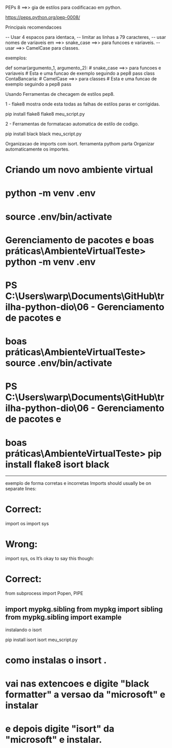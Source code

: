 
PEPs 8  ==>> gia de estilos para codificacao em python.

https://peps.python.org/pep-0008/

Principais recomendacoes

-- Usar 4 espacos para identaca,
-- limitar as linhas a 79 caracteres,
-- usar nomes de variaveis em ==>>  snake_case ==>>  para funcoes e variaveis.
-- usar ==>> CamelCase para classes.

exemplos:

def somar(argumento_1, argumento_2):    # snake_case ==>>  para funcoes e variaveis
    # Esta e uma funcao de exemplo seguindo a pep8
    pass
class ContaBancaria:                    # CamelCase ==>> para classes
    # Esta e uma funcao de exemplo seguindo a pep8
    pass



Usando Ferramentas de checagem de estilos pep8.

1 - flake8 mostra onde esta todas as falhas de estilos paras er corrigidas.

pip install flake8
flake8 meu_script.py


2 - Ferramentas de formatacao automatica de estilo de codigo.

pip install black
black meu_script.py


Organizacao de imports com isort.
ferramenta pythom parta Organizar automaticamente os importes.

# Criando um novo ambiente virtual
# python -m venv .env
# source .env/bin/activate

# Gerenciamento de pacotes e boas práticas\AmbienteVirtualTeste> python -m venv .env

# PS C:\Users\warp\Documents\GitHub\trilha-python-dio\06 - Gerenciamento de pacotes e 
# boas práticas\AmbienteVirtualTeste> source .env/bin/activate

# PS C:\Users\warp\Documents\GitHub\trilha-python-dio\06 - Gerenciamento de pacotes e 
# boas práticas\AmbienteVirtualTeste> pip install flake8 isort black


------------------------------------------------
exemplo de forma corretas e incorretas
Imports should usually be on separate lines:
# Correct:
import os
import sys
# Wrong:
import sys, os
It’s okay to say this though:

# Correct:
from subprocess import Popen, PIPE

import mypkg.sibling
from mypkg import sibling
from mypkg.sibling import example
------------------------------------------------

instalando o isort

pip install isort
isort meu_script.py

# como instalas o insort .
# vai nas extencoes e digite "black formatter" a versao da "microsoft" e instalar 
# e depois digite "isort" da "microsoft" e instalar.
